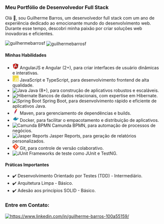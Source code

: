 ### Meu Portfólio de Desenvolvedor Full Stack


Olá 👋, sou Guilherme Barros, um desenvolvedor full stack com um ano de experiência dedicado ao emocionante mundo do desenvolvimento web. Durante esse tempo, descobri minha paixão por criar soluções web inovadoras e eficientes.

<p><img align="left" src="https://github-readme-stats.vercel.app/api/top-langs?username=guilhermebarrosf&show_icons=true&locale=en&layout=compact" alt="guilhermebarrosf" /></p> 

<p>&nbsp;<img align="center" src="https://github-readme-stats.vercel.app/api?username=guilhermebarrosf&show_icons=true&locale=en" alt="guilhermebarrosf" /></p>

#### Minhas Habilidades

- <img src="https://raw.githubusercontent.com/devicons/devicon/master/icons/angularjs/angularjs-original.svg" alt="AngularJS" width="20" height="20"> AngularJS e Angular (2+), para criar interfaces de usuário dinâmicas e interativas.
- <img src="https://raw.githubusercontent.com/devicons/devicon/master/icons/javascript/javascript-plain.svg" alt="JavaScript" width="20" height="20"> JavaScript e TypeScript, para desenvolvimento frontend de alta qualidade.
- <img src="https://cdn.jsdelivr.net/gh/devicons/devicon/icons/java/java-original-wordmark.svg" alt="Java" width="20" height="20"> Java (8+), para construção de aplicativos robustos e escaláveis.
- <img src="https://th.bing.com/th/id/OIP.T6dNvRqSkZe_j9m5m9eUugAAAA?pid=ImgDet&w=166&h=166&c=7" alt="Hibernate" width="20" height="20"> Bancos de dados relacionais, com expertise em Hibernate.
- <img src="https://cdn.jsdelivr.net/gh/devicons/devicon/icons/spring/spring-original.svg" alt="Spring Boot" width="20" height="20"> Spring Boot, para desenvolvimento rápido e eficiente de aplicativos Java.
- <img src="https://raw.githubusercontent.com/devicons/devicon/master/icons/apache/apache-original.svg" alt="Maven" width="20" height="20"> Maven, para gerenciamento de dependências e builds.
- <img src="https://raw.githubusercontent.com/devicons/devicon/master/icons/docker/docker-original.svg" alt="Docker" width="20" height="20"> Docker, para facilitar o empacotamento e distribuição de aplicativos.
- <img src="https://avatars.githubusercontent.com/u/2443838?s=280&v=4" alt="Camunda BPMN" width="20" height="20"> Camunda BPMN, para automação de processos de negócios.
- <img src="https://blog.onesaitplatform.com/wp-content/uploads/2022/05/header_jasper_reports.jpg" alt="Jasper Reports" width="20" height="20"> Jasper Reports, para geração de relatórios personalizados.
- <img src="https://raw.githubusercontent.com/devicons/devicon/master/icons/git/git-original.svg" alt="Git" width="20" height="20"> Git, para controle de versão colaborativo.
- <img src="https://miro.medium.com/v2/resize:fit:1024/0*-iG0UknaZHuCNr4_.jpg" alt="JUnit" width="20" height="20"> Frameworks de teste como JUnit e TestNG.

#### Práticas Importantes

- :heavy_check_mark: Desenvolvimento Orientado por Testes (TDD) - Intermediário.
- :heavy_check_mark: Arquitetura Limpa - Básico.
- :heavy_check_mark: Adesão aos princípios SOLID - Básico.

<h3 align="left">Entre em Contato:</h3> <p align="left"> <a href="https://linkedin.com/in/https://www.linkedin.com/in/guilherme-barros-100a55159/" target="blank"><img align="center" src="https://raw.githubusercontent.com/rahuldkjain/github-profile-readme-generator/master/src/images/icons/Social/linked-in-alt.svg" alt="https://www.linkedin.com/in/guilherme-barros-100a55159/" height="30" width="40" /></a>
</p>



